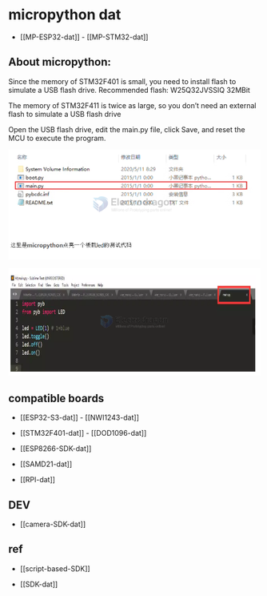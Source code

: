 
# micropython dat


- [[MP-ESP32-dat]] - [[MP-STM32-dat]]



## About micropython:

Since the memory of STM32F401 is small, you need to install flash to simulate a USB flash drive. Recommended flash: W25Q32JVSSIQ 32MBit

The memory of STM32F411 is twice as large, so you don’t need an external flash to simulate a USB flash drive

Open the USB flash drive, edit the main.py file, click Save, and reset the MCU to execute the program.


![](2024-10-08-17-35-01.png)

![](2024-10-08-17-35-13.png)



## compatible boards 

- [[ESP32-S3-dat]] - [[NWI1243-dat]]

- [[STM32F401-dat]] - [[DOD1096-dat]]

- [[ESP8266-SDK-dat]]

- [[SAMD21-dat]]

- [[RPI-dat]]


## DEV 

- [[camera-SDK-dat]]

## ref 

- [[script-based-SDK]]

- [[SDK-dat]]